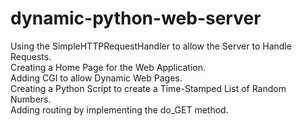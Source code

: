 # dynamic-python-web-server
Using the SimpleHTTPRequestHandler to allow the Server to Handle Requests.<br>
Creating a Home Page for the Web Application.<br>
Adding CGI to allow Dynamic Web Pages.<br>
Creating a Python Script to create a Time-Stamped List of Random Numbers.<br>
Adding routing by implementing the do_GET method.
